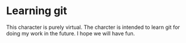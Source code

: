 # Learning git

This character is purely virtual. The charcter is intended to learn git for
doing my work in the future. I hope we will have fun.
